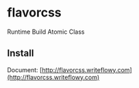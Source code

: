 # flavorcss

Runtime Build Atomic Class


## Install

Document: [http://flavorcss.writeflowy.com](http://flavorcss.writeflowy.com)
